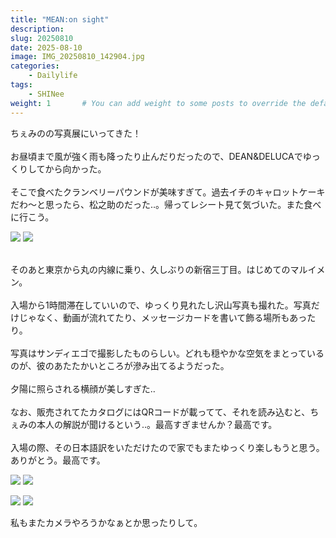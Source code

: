 ```yaml
---
title: "MEAN:on sight"
description: 
slug: 20250810
date: 2025-08-10
image: IMG_20250810_142904.jpg
categories:
    - Dailylife
tags:
    - SHINee
weight: 1       # You can add weight to some posts to override the default sorting (date descending)
---
```


ちぇみのの写真展にいってきた！<br>
<br>
お昼頃まで風が強く雨も降ったり止んだりだったので、DEAN&DELUCAでゆっくりしてから向かった。<br>
<br>
そこで食べたクランベリーパウンドが美味すぎて。過去イチのキャロットケーキだわ〜と思ったら、松之助のだった‥。帰ってレシート見て気づいた。また食べに行こう。
<!-- gallery start -->
![](IMG_20250810_115418.jpg)
![](IMG_20250810_115251.jpg)
<!-- gallery end -->
<br>
そのあと東京から丸の内線に乗り、久しぶりの新宿三丁目。はじめてのマルイメン。<br>
<br>
入場から1時間滞在していいので、ゆっくり見れたし沢山写真も撮れた。写真だけじゃなく、動画が流れてたり、メッセージカードを書いて飾る場所もあったり。<br>
<br>
写真はサンディエゴで撮影したものらしい。どれも穏やかな空気をまとっているのが、彼のあたたかいところが滲み出てるようだった。<br>
<br>
夕陽に照らされる横顔が美しすぎた‥<br>
<br>
なお、販売されてたカタログにはQRコードが載ってて、それを読み込むと、ちぇみの本人の解説が聞けるという‥。最高すぎませんか？最高です。<br>
<br>
入場の際、その日本語訳をいただけたので家でもまたゆっくり楽しもうと思う。ありがとう。最高です。<br>

<!-- gallery start -->
![](IMG_20250810_140530.jpg)
![](IMG_20250810_142550.jpg)

![](IMG_20250810_142717.jpg)
![](IMG_20250810_142608.jpg)
<!-- gallery end -->

私もまたカメラやろうかなぁとか思ったりして。

